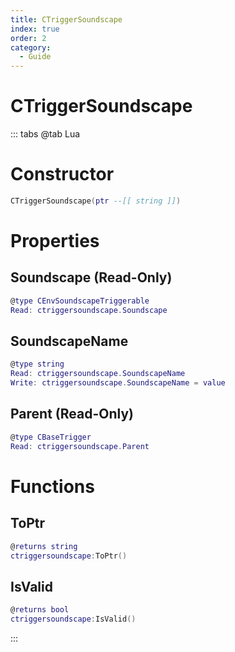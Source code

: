 ```yaml
---
title: CTriggerSoundscape
index: true
order: 2
category:
  - Guide
---
```


# CTriggerSoundscape

::: tabs
@tab Lua
# Constructor
```lua
CTriggerSoundscape(ptr --[[ string ]])
```
# Properties
## Soundscape (Read-Only)
```lua
@type CEnvSoundscapeTriggerable
Read: ctriggersoundscape.Soundscape
```
## SoundscapeName 
```lua
@type string
Read: ctriggersoundscape.SoundscapeName
Write: ctriggersoundscape.SoundscapeName = value
```
## Parent (Read-Only)
```lua
@type CBaseTrigger
Read: ctriggersoundscape.Parent
```
# Functions
## ToPtr
```lua
@returns string
ctriggersoundscape:ToPtr()
```
## IsValid
```lua
@returns bool
ctriggersoundscape:IsValid()
```

:::